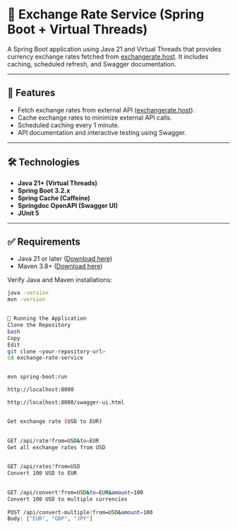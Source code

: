 # 🚀 Exchange Rate Service (Spring Boot + Virtual Threads)

A Spring Boot application using Java 21 and Virtual Threads that provides currency exchange rates fetched from [exchangerate.host](https://exchangerate.host). It includes caching, scheduled refresh, and Swagger documentation.

---

## 📌 Features

- Fetch exchange rates from external API ([exchangerate.host](https://exchangerate.host)).
- Cache exchange rates to minimize external API calls.
- Scheduled caching every 1 minute.
- API documentation and interactive testing using Swagger.

---

## 🛠 Technologies

- **Java 21+ (Virtual Threads)**
- **Spring Boot 3.2.x**
- **Spring Cache (Caffeine)**
- **Springdoc OpenAPI (Swagger UI)**
- **JUnit 5**

---

## ✅ Requirements

- Java 21 or later ([Download here](https://jdk.java.net/21/))
- Maven 3.8+ ([Download here](https://maven.apache.org/download.cgi))

Verify Java and Maven installations:

```bash
java -version
mvn -version


🚀 Running the Application
Clone the Repository
bash
Copy
Edit
git clone <your-repository-url>
cd exchange-rate-service


mvn spring-boot:run

http://localhost:8080

http://localhost:8080/swagger-ui.html


Get exchange rate (USD to EUR)

 
GET /api/rate?from=USD&to=EUR
Get all exchange rates from USD

 
GET /api/rates?from=USD
Convert 100 USD to EUR

 
GET /api/convert?from=USD&to=EUR&amount=100
Convert 100 USD to multiple currencies
 
POST /api/convert-multiple?from=USD&amount=100
Body: ["EUR", "GBP", "JPY"]